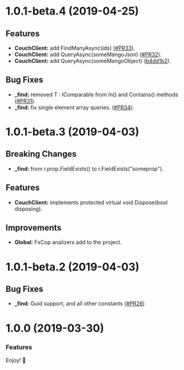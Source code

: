 ﻿# 1.0.1-beta.4 (2019-04-25)

## Features
* **CouchClient:** add FindManyAsync(ids) ([#PR33](https://github.com/matteobortolazzo/couchdb-net/pull/33)).
* **CouchClient:** add QueryAsync(someMangoJson) ([#PR32](https://github.com/matteobortolazzo/couchdb-net/pull/32)).
* **CouchClient:** add QueryAsync(someMangoObject) ([b4dd1b2](https://github.com/matteobortolazzo/couchdb-net/commit/b4dd1b2)).

## Bug Fixes
* **_find:** removed T : IComparable from In() and Contains() methods ([#PR31](https://github.com/matteobortolazzo/couchdb-net/pull/31)).
* **_find:** fix single element array queries. ([#PR34](https://github.com/matteobortolazzo/couchdb-net/pull/34)).

# 1.0.1-beta.3 (2019-04-03)

## Breaking Changes
* **_find:** from r.prop.FieldExists() to r.FieldExists("someprop").

## Features
* **CouchClient:** implements protected virtual void Dispose(bool disposing).

## Improvements
* **Global:** FxCop analizers add to the project.

# 1.0.1-beta.2 (2019-04-03)

## Bug Fixes
* **_find:** Guid support, and all other constants  ([#PR26](https://github.com/matteobortolazzo/couchdb-net/pull/26))

# 1.0.0 (2019-03-30)

### Features
Enjoy! 🎈